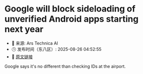 # Google will block sideloading of unverified Android apps starting next year
- 📅 来源: Ars Technica AI
- 🕒 发布时间（东八区）: 2025-08-26 04:52:55
- 🔗 [原文链接](https://arstechnica.com/gadgets/2025/08/google-will-block-sideloading-of-unverified-android-apps-starting-next-year/)

Google says it's no different than checking IDs at the airport.